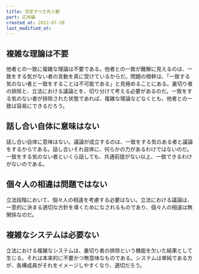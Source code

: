 ```yaml
---
title: 否定すべき先入観
part: 応用編
created_at: 2022-07-20
last_modified_at: 
---
```


## 複雑な理論は不要

他者との一致に複雑な理論は不要である。他者との一致が難解に見えるのは、一致をする気がない者の言動を真に受けているからだ。問題の根幹は、「一致する気のない者と一致をすることは不可能である」と見極めることにある。裏切り者の排除と、立法における議論とを、切り分けて考える必要があるのだ。一致をする気のない者が排除された状態であれば、複雑な理論などなくとも、他者との一致は容易にできるだろう。

## 話し合い自体に意味はない

話し合い自体に意味はない。議論が成立するのは、一致をする気のある者と議論をするからである。話し合いそれ自体に、何らかの力があるわけではないのだ。一致をする気のない者といくら話しても、共通前提がない以上、一致できるわけがないのである。

## 個々人の相違は問題ではない

立法段階において、個々人の相違を考慮する必要はない。立法における議論は、一意的に決まる適切な方針を導くためになされるものであり、個々人の相違は無関係なのだ。

## 複雑なシステムは必要ない

立法における複雑なシステムは、裏切り者の排除という機能を欠いた結果として生じる。それは本来的に不要かつ無意味なものである。システムは単純である方が、各構成員がそれをイメージしやすくなり、適切だろう。
